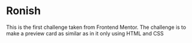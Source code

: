 # Ronish

This is the first challenge taken from Frontend Mentor. The challenge is to make a preview card as similar as in it only using HTML and CSS
